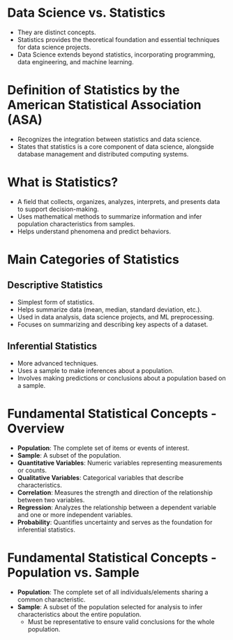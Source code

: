 # Data Science vs. Statistics

- They are distinct concepts.  
- Statistics provides the theoretical foundation and essential techniques for data science projects.  
- Data Science extends beyond statistics, incorporating programming, data engineering, and machine learning.  

# Definition of Statistics by the American Statistical Association (ASA)

- Recognizes the integration between statistics and data science.  
- States that statistics is a core component of data science, alongside database management and distributed computing systems.  

# What is Statistics?

- A field that collects, organizes, analyzes, interprets, and presents data to support decision-making.  
- Uses mathematical methods to summarize information and infer population characteristics from samples.  
- Helps understand phenomena and predict behaviors.  

# Main Categories of Statistics

## Descriptive Statistics

- Simplest form of statistics.  
- Helps summarize data (mean, median, standard deviation, etc.).  
- Used in data analysis, data science projects, and ML preprocessing.  
- Focuses on summarizing and describing key aspects of a dataset.  

## Inferential Statistics

- More advanced techniques.  
- Uses a sample to make inferences about a population.  
- Involves making predictions or conclusions about a population based on a sample.  

# Fundamental Statistical Concepts - Overview

- **Population**: The complete set of items or events of interest.  
- **Sample**: A subset of the population.  
- **Quantitative Variables**: Numeric variables representing measurements or counts.  
- **Qualitative Variables**: Categorical variables that describe characteristics.  
- **Correlation**: Measures the strength and direction of the relationship between two variables.  
- **Regression**: Analyzes the relationship between a dependent variable and one or more independent variables.  
- **Probability**: Quantifies uncertainty and serves as the foundation for inferential statistics.  

# Fundamental Statistical Concepts - Population vs. Sample

- **Population**: The complete set of all individuals/elements sharing a common characteristic.  
- **Sample**: A subset of the population selected for analysis to infer characteristics about the entire population.  
  - Must be representative to ensure valid conclusions for the whole population.  
